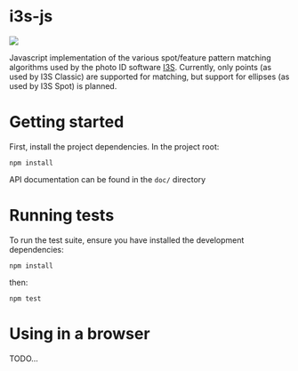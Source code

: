 i3s-js
======
![](https://travis-ci.org/itsravenous/i3s-js.svg?branch=develop)

Javascript implementation of the various spot/feature pattern matching algorithms used by the photo ID software [I3S](http://reijns.com/i3s). Currently, only points (as used by I3S Classic) are supported for matching, but support for ellipses (as used by I3S Spot) is planned.

# Getting started
First, install the project dependencies. In the project root:

```npm install```

API documentation can be found in the ```doc/``` directory

# Running tests
To run the test suite, ensure you have installed the development dependencies:

```npm install```

then:

```npm test``` 

# Using in a browser
TODO...
